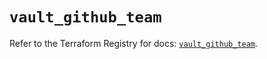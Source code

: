 # `vault_github_team`

Refer to the Terraform Registry for docs: [`vault_github_team`](https://registry.terraform.io/providers/hashicorp/vault/4.6.0/docs/resources/github_team).
